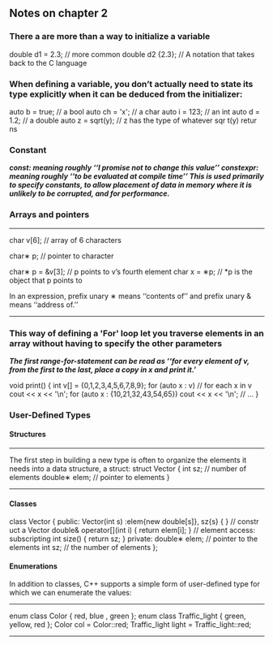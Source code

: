 ## Notes on chapter 2

### There a are more than a way to initialize a variable
double d1 = 2.3; // more common
double d2 {2.3}; // A notation that takes back to the C language

### When defining a variable, you don’t actually need to state its type explicitly when it can be deduced from the initializer:

auto b = true; // a bool
auto ch = 'x'; // a char
auto i = 123; // an int
auto d = 1.2; // a double
auto z = sqrt(y); // z has the type of whatever sqr t(y) retur ns

### Constant
***const: meaning roughly ‘‘I promise not to change this value’’
constexpr: meaning roughly ‘‘to be evaluated at compile time’’ This is used primarily to specify constants, to allow placement of data in memory where it is unlikely to be corrupted, and for performance.***

### Arrays and pointers
***
char v[6]; // array of 6 characters

char∗ p; // pointer to character

char∗ p = &v[3]; // p points to v’s fourth element
char x = ∗p; // *p is the object that p points to

In an expression, prefix unary ∗ means ‘‘contents of’’ and prefix unary & means ‘‘address of.’’ 
***
### This way of defining a 'For' loop let you traverse elements in an array without having to specify the other parameters

***The first range-for-statement can be read as ‘‘for every element of v, from the first to the last, place
a copy in x and print it.’***

void print()
{
int v[] = {0,1,2,3,4,5,6,7,8,9};
for (auto x : v) // for each x in v
cout << x << '\n';
for (auto x : {10,21,32,43,54,65})
cout << x << '\n';
// ...
}

### User-Defined Types
#### Structures

***
The first step in building a new type is often to organize the elements it needs into a data structure,
a struct:
struct Vector {
int sz; // number of elements
double∗ elem; // pointer to elements
}
***

#### Classes
class Vector {
public:
Vector(int s) :elem{new double[s]}, sz{s} { } // constr uct a Vector
double& operator[](int i) { return elem[i]; } // element access: subscripting
int size() { return sz; }
private:
double∗ elem; // pointer to the elements
int sz; // the number of elements
};

#### Enumerations
In addition to classes, C++ supports a simple form of user-defined type for which we can enumerate the values:
***
enum class Color { red, blue , green };
enum class Traffic_light { green, yellow, red };
Color col = Color::red;
Traffic_light light = Traffic_light::red;
***